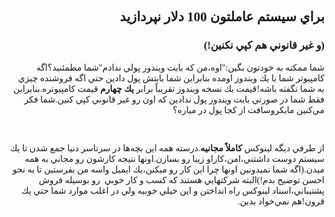 <!DOCTYPE HTML PUBLIC "-//W3C//DTD HTML 4.01 Transitional//EN">
<html style="direction: rtl;" lang="fa">
<head>

  
  <meta content="text/html;charset=UTF-8" http-equiv="Content-Type">
<?php require("../../entete.php"); ?><?php require("../../base.php"); ?>

  
  <title></title>
</head>


<body>

<div style="font-family: Tahoma;" id="corps">

<h2>براي سيستم عاملتون 100 دلار نپردازيد</h2>



<h3>(و غير قانوني هم كپي نكنين!)</h3>

شما ممكنه به خودتون بگين:"اوه،من كه بابت ويندوز پولي ندادم"شما
مطمئنيد؟اگه كامپيوتر شما با يك ويندوز اومده بنابراين شما بابتش پول
دادين حتي اگه فروشنده چيزي به شما نگفته باشه!قيمت يك نسخه ويندوز
تقريباً برابر<span style="font-weight: bold;"> يك چهارم </span>قيمت
كامپيوتره.بنابراين فقط شما در صورتي بابت ويندوز پول ندادين كه اون رو
غير قانوني كپي كنين.شما فكر مي&zwnj;کنين مايكروسافت از كجا پول در مياره؟<br />

<br />

از طرفي ديگه لينوكس <span style="font-weight: bold;">كاملاً مجانيه</span>.درسته
همه اين بچه&zwnj;ها در سرتاسر دنيا جمع شدن تا يك سيستم دوست
داشتني،امن،كاراو زيبا رو بسازن.اونها نتيجه كارشون رو مجاني به همه
ميدن.(اگه شما نميدونين اونها چرا اين كار رو ميكنن،يك ايميل واسه من
بفرستين تا به نحو احسن توضيح بدم!)البته شركتهايي هستند كه كسب و كار
خوبي &nbsp;رو بوسيله فروش پشتيباني،اسناد لينوكس راه انداختن و اين خيلي
خوبيه ولي در اغلب موارد شما حتي يك قرون!هم نمي&zwnj;خواد بدين.
<br />





<br />





</div>




